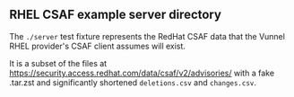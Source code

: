 ## RHEL CSAF example server directory

The `./server` test fixture represents the RedHat CSAF
data that the Vunnel RHEL provider's CSAF client assumes will exist.

It is a subset of the files at https://security.access.redhat.com/data/csaf/v2/advisories/
with a fake .tar.zst and significantly shortened `deletions.csv` and `changes.csv`.
